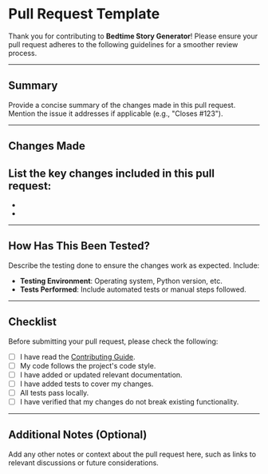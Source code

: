 # Pull Request Template

Thank you for contributing to **Bedtime Story Generator**! Please ensure your pull request adheres to the following guidelines for a smoother review process.

---

## Summary

Provide a concise summary of the changes made in this pull request. Mention the issue it addresses if applicable (e.g., "Closes #123").

---

## Changes Made

List the key changes included in this pull request:
- 
- 
- 

---

## How Has This Been Tested?

Describe the testing done to ensure the changes work as expected. Include:
- **Testing Environment**: Operating system, Python version, etc.
- **Tests Performed**: Include automated tests or manual steps followed.

---

## Checklist

Before submitting your pull request, please check the following:

- [ ] I have read the [Contributing Guide](CONTRIBUTING.md).
- [ ] My code follows the project's code style.
- [ ] I have added or updated relevant documentation.
- [ ] I have added tests to cover my changes.
- [ ] All tests pass locally.
- [ ] I have verified that my changes do not break existing functionality.

---

## Additional Notes (Optional)

Add any other notes or context about the pull request here, such as links to relevant discussions or future considerations.
